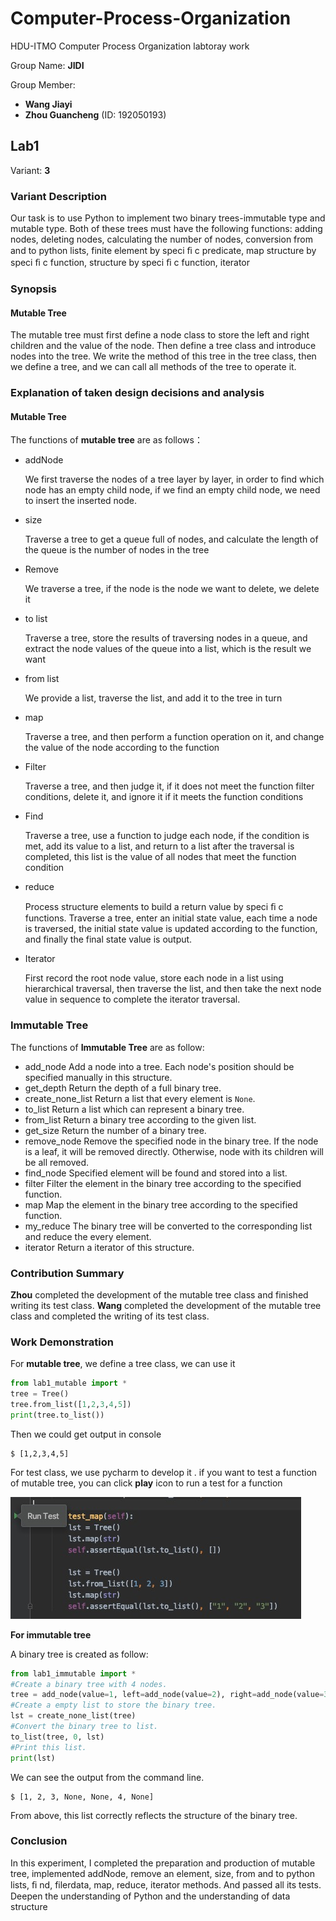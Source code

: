 # Computer-Process-Organization
HDU-ITMO Computer Process Organization labtoray work

Group Name: **JIDI**

Group Member: 

- **Wang Jiayi**
- **Zhou Guancheng** (ID: 192050193)

## Lab1 

Variant:  **3**

### Variant Description

Our task is to use Python to implement two binary trees-immutable type and mutable type.  Both of these trees must have the following functions: adding nodes, deleting nodes, calculating the number of nodes, conversion from and to python lists, finite element by speci ﬁ c predicate, map structure by speci ﬁ c function, structure by speci ﬁ c function, iterator

### Synopsis 

#### Mutable Tree

The mutable tree must first define a node class to store the left and right children and the value of the node. Then define a tree class and introduce nodes into the tree. We write the method of this tree in the tree class, then we define a tree, and we can call all methods of the tree to operate it.

### Explanation of taken design decisions and analysis

#### Mutable Tree

The functions of **mutable tree** are as follows：

- addNode

  We first traverse the nodes of a tree layer by layer, in order to find which node has an empty child node, if we find an empty child node, we need to insert the inserted node.

- size

  Traverse a tree to get a queue full of nodes, and calculate the length of the queue is the number of nodes in the tree

- Remove

  We traverse a tree, if the node is the node we want to delete, we delete it

- to list

  Traverse a tree, store the results of traversing nodes in a queue, and extract the node values of the queue into a list, which is the result we want

- from list

  We provide a list, traverse the list, and add it to the tree in turn

- map

  Traverse a tree, and then perform a function operation on it, and change the value of the node according to the function

- Filter

  Traverse a tree, and then judge it, if it does not meet the function filter conditions, delete it, and ignore it if it meets the function conditions

- Find

  Traverse a tree, use a function to judge each node, if the condition is met, add its value to a list, and return to a list after the traversal is completed, this list is the value of all nodes that meet the function condition

- reduce

  Process structure elements to build a return value by speci ﬁ c functions. Traverse a tree, enter an initial state value, each time a node is traversed, the initial state value is updated according to the function, and finally the final state value is output.

- Iterator

  First record the root node value, store each node in a list using hierarchical traversal, then traverse the list, and then take the next node value in sequence to complete the iterator traversal.

### Immutable Tree 

The functions of **Immutable Tree** are as follow:  

* add_node 
  Add a node into a tree. Each node's position should be specified manually in this structure.
* get_depth 
  Return the depth of a full binary tree.
* create_none_list 
  Return a list that every element is `None`.
* to_list 
  Return a list which can represent a binary tree.  
* from_list
  Return a binary tree according to the given list.  
* get_size 
  Return the number of a binary tree.  
* remove_node 
  Remove the specified node in the binary tree. If the node is a leaf, it will be removed directly. Otherwise, node with its children will be all removed.
* find_node 
  Specified element will be found and stored into a list.
* filter 
  Filter the element in the binary tree according to the specified function.  
* map 
  Map the element in the binary tree according to the specified function.
* my_reduce 
  The binary tree will be converted to the corresponding list and reduce the every element.
* iterator 
  Return a iterator of this structure.

### Contribution Summary

**Zhou** completed the development of the mutable tree class and finished writing its test class. **Wang** completed the development of the mutable tree class and completed the writing of its test class.

### Work Demonstration

For **mutable tree**, we define a tree class, we can use it

```python
from lab1_mutable import *
tree = Tree()
tree.from_list([1,2,3,4,5])
print(tree.to_list())
```

Then we could get output in console

```shell
$ [1,2,3,4,5]
```

For test class, we use pycharm to develop it . if you want to test a function of mutable tree, you can click  **play** icon to run a test for a function

![image-20200506152705449](https://github.com/MadlifeZhou/Computer-Process-Organization/blob/master/test.jpg)

**For immutable tree**

A binary tree is created as follow:

```python
from lab1_immutable import *
#Create a binary tree with 4 nodes.
tree = add_node(value=1, left=add_node(value=2), right=add_node(value=3, left=Node(value=4)))
#Create a empty list to store the binary tree.
lst = create_none_list(tree)
#Convert the binary tree to list.
to_list(tree, 0, lst)
#Print this list.
print(lst)
```

We can see the output from the command line.

```shell
$ [1, 2, 3, None, None, 4, None]
```

From above, this list correctly reflects the structure of the binary tree.

### Conclusion

In this experiment, I completed the preparation and production of mutable tree, implemented addNode, remove an element, size, from and to python lists, ﬁ nd, filerdata, map, reduce, iterator methods. And passed all its tests. Deepen the understanding of Python and the understanding of data structure





###### 





